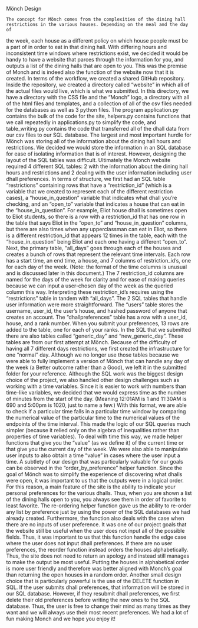 Mönch Design

	The concept for Mönch comes from the complexities of the dining hall restrictions in the various houses. Depending on the meal and the day of
the week, each house as a different policy on which house people must be a part of in order to eat in that dining hall. With differing hours and
inconsistent time windows where restrictions exist, we decided it would be handy to have a website that parces through the information for you, and
outputs a list of the dining halls that are open to you. This was the premise of Monch and is indeed also the function of the website now that it is
created.
	In terms of the workflow, we created a shared GitHub repository. Inside the repository, we created a directory called “website” in which all of
the actual files would live, which is what we submitted. In this directory, we have a directory with the CSS file and the “Monch” logo, a directory
with all of the html files and templates, and a collection of all of the csv files needed for the databases as well as 3 python files. The program
application.py contains the bulk of the code for the site, helpers.py contains functions that we call repeatedly in applications.py to simplify the
code, and table_writing.py contains the code that transferred all of the dhall data from our csv files to our SQL database.
	The largest and most important hurdle for Mönch was storing all of the information about the dining hall hours and restrictions. We decided we
would store the information in an SQL database for ease of isolating information that is of interest. However, designing the layout of the SQL
tables was difficult. Ultimately the Monch website required 4 different SQL tables: 2 with the information about the dining hall hours and restrictions
and 2 dealing with the user information including user dhall preferences.
    In terms of structure, we first had an SQL table “restrictions” containing rows that have a “restriction_id” (which is a variable that we created
to represent each of the different restriction cases), a “house_in_question” variable that indicates what dhall you’re checking, and an “open_to”
variable that indicates a house that can eat in the “house_in_question”. For example, Eliot house dhall is sometimes open to Eliot students, so there
is a row with a restriction_id that has one row in the table that says Eliot in the “open_to” and “house_in_question” columns, but there are also times
when any upperclassman can eat in Eliot, so there is a different restriction_id that appears 12 times in the table, each with the “house_in_question”
being Eliot and each one having a different “open_to”. Next, the primary table, “all_days” goes through each of the houses and creates a bunch of rows
that represent the relevant time intervals. Each row has a start time, an end time, a house, and 7 columns of restriction_id’s, one for each day of the
week. (Note: the format of the time columns is unusual and is discussed later in this document.) The 7 restriction_id columns are named for the days of
the week for clarity and for ease of making queries because we can input a user-chosen day of the week as the queried column this way. Interpreting
these restriction_id’s requires using the “restrictions” table in tandem with “all_days”.
    The 2 SQL tables that handle user information were more straightforward. The “users” table stores the username, user_id, the user’s house, and
hashed password of anyone that creates an account. The “dhallpreferences” table has a row with a user_id, house, and a rank number. When you submit your
preferences, 13 rows are added to the table, one for each of your ranks.
In the SQL that we submitted there are also tables called “generic_day” and “new_generic_day”. These tables are from our first attempt at Mönch. Because
of the difficulty of having all 7 different days restrictions, we first created the infrastructure for one “normal” day. Although we no longer use those
tables because we were able to fully implement a version of Mönch that can handle any day of the week (a Better outcome rather than a Good), we left it
in the submitted folder for your reference.
	Although the SQL work was the biggest design choice of the project, we also handled other design challenges such as working with a time variables.
Since it is easier to work with numbers than time-like variables, we decided that we would express time as the number of minutes from the start of the
day. (Meaning 12:01AM is 1 and 11:30AM is 690 and 5:00pm is 1020, just to name a few.) With this format, we are able to check if a particular time falls
in a particular time window by comparing the numerical value of the particular time to the numerical values of the endpoints of the time interval. This
made the logic of our SQL queries much simpler (because it relied only on the algebra of inequalities rather than properties of time variables). To deal
with time this way, we made helper functions that give you the “value” (as we define it) of the current time or that give you the current day of the
week. We were also able to manipulate user inputs to also obtain a time “value” in cases where the user input a time.
	A subtlety of our design that was particularly valuable for our goals can be observed in the “order_by_preference” helper function. Since the goal
of Mönch was to simplify the experience of discovering what dhalls were open, it was important to us that the outputs were in a logical order. For this
reason, a main feature of the site is the ability to indicate your personal preferences for the various dhalls. Thus, when you are shown a list of the
dining halls open to you, you always see them in order of favorite to least favorite. The re-ordering helper function gave us the ability to re-order any
list by preference just by using the power of the SQL databases we had already created. Furthermore, the function also deals with the case when there
are no inputs of user preference. It was one of our project goals that the website still be useful when the user does not input all of the possible
fields. Thus, it was important to us that this function handle the edge case where the user does not input dhall preferences. If there are no user
preferences, the reorder function instead orders the houses alphabetically. Thus, the site does not need to return an apology and instead still manages
to make the output be most useful. Putting the houses in alphabetical order is more user friendly and therefore was better aligned with Monch’s goal
than returning the open houses in a random order.
	Another small design choice that is particularly powerful is the use of the DELETE function in SQL. If the user submits dhall preferences, that
information will be stored in our SQL database. However, if they resubmit dhall preferences, we first delete their old preferences before writing the
new ones to the SQL database. Thus, the user is free to change their mind as many times as they want and we will always use their most recent
preferences.
	We had a lot of fun making Monch and we hope you enjoy it!